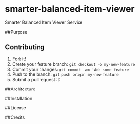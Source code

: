 # smarter-balanced-item-viewer
Smarter Balanced Item Viewer Service 

##Purpose

## Contributing

1. Fork it!
2. Create your feature branch: `git checkout -b my-new-feature`
3. Commit your changes: `git commit -am 'Add some feature'`
4. Push to the branch: `git push origin my-new-feature`
5. Submit a pull request :D

##Architecture

##Installation

##License

##Credits

